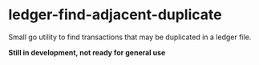 # ledger-find-adjacent-duplicate

Small go utility to find transactions that may be duplicated in a ledger file.

**Still in development, not ready for general use**
